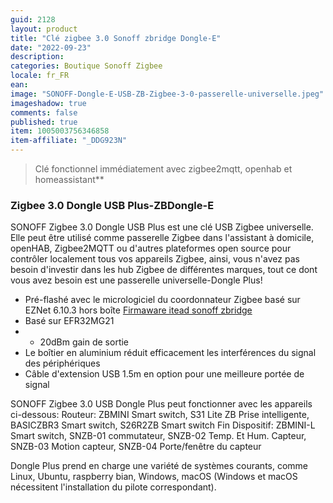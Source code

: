 ```yaml
---
guid: 2128
layout: product
title: "Clé zigbee 3.0 Sonoff zbridge Dongle-E"
date: "2022-09-23"
description:
categories: Boutique Sonoff Zigbee
locale: fr_FR
ean:
image: "SONOFF-Dongle-E-USB-ZB-Zigbee-3-0-passerelle-universelle.jpeg"
imageshadow: true
comments: false
published: true
item: 1005003756346858
item-affiliate: "_DDG923N"
---
```


> Clé fonctionnel immédiatement avec zigbee2mqtt, openhab et homeassistant**

### Zigbee 3.0 Dongle USB Plus-ZBDongle-E

SONOFF Zigbee 3.0 Dongle USB Plus est une clé USB Zigbee universelle. Elle peut être utilisé comme passerelle Zigbee dans l'assistant à domicile, openHAB, Zigbee2MQTT ou d'autres plateformes open source pour contrôler localement tous vos appareils Zigbee, ainsi, vous n'avez pas besoin d'investir dans les hub Zigbee de différentes marques, tout ce dont vous avez besoin est une passerelle universelle-Dongle Plus!

- Pré-flashé avec le micrologiciel du coordonnateur Zigbee basé sur EZNet 6.10.3 hors boîte
[Firmaware itead sonoff zbridge](https://github.com/itead/Sonoff_Zigbee_Dongle_Firmware)
- Basé sur EFR32MG21
- + 20dBm gain de sortie
- Le boîtier en aluminium réduit efficacement les interférences du signal des périphériques
- Câble d'extension USB 1.5m en option pour une meilleure portée de signal

SONOFF Zigbee 3.0 USB Dongle Plus peut fonctionner avec les appareils ci-dessous:
Routeur: ZBMINI Smart switch, S31 Lite ZB Prise intelligente, BASICZBR3 Smart switch, S26R2ZB Smart switch
Fin Dispositif: ZBMINI-L Smart switch, SNZB-01 commutateur, SNZB-02 Temp. Et Hum. Capteur, SNZB-03 Motion capteur, SNZB-04 Porte/fenêtre du capteur


Dongle Plus prend en charge une variété de systèmes courants, comme Linux, Ubuntu, raspberry bian, Windows, macOS (Windows et macOS nécessitent l'installation du pilote correspondant).
